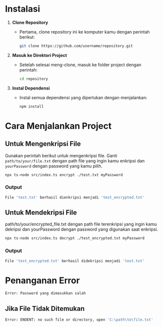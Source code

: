 # Instalasi
1. **Clone Repository**
   - Pertama, clone repository ini ke komputer kamu dengan perintah berikut:
     ```bash
     git clone https://github.com/username/repository.git
     ```

2. **Masuk ke Direktori Project**
   - Setelah selesai meng-clone, masuk ke folder project dengan perintah:
     ```bash
     cd repository
     ```

3. **Instal Dependensi**
   - Instal semua dependensi yang diperlukan dengan menjalankan:
     ```bash
     npm install
     ```

# Cara Menjalankan Project

## Untuk Mengenkripsi File
Gunakan perintah berikut untuk mengenkripsi file. Ganti `path/to/your/file.txt` dengan path file yang ingin kamu enkripsi dan `yourPassword` dengan password yang kamu pilih.

```bash
npx ts-node src/index.ts encrypt ./test.txt myPassword
```
### Output
```bash
File 'test.txt' berhasil dienkripsi menjadi 'test_encrypted.txt'
```

## Untuk Mendekripsi File
path/to/your/encrypted_file.txt dengan path file terenkripsi yang ingin kamu dekripsi dan yourPassword dengan password yang digunakan saat enkripsi.

```bash
npx ts-node src/index.ts decrypt ./test_encrypted.txt myPassword
```
### Output
```bash
File 'test_encrypted.txt' berhasil didekripsi menjadi 'test.txt'

```

# Penanganan Error
```bash
Error: Password yang dimasukkan salah
```
## Jika File Tidak Ditemukan
```bash
Error: ENOENT: no such file or directory, open 'C:\path\to\file.txt'
```
